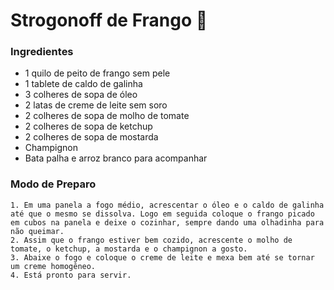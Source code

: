 # Strogonoff de Frango :chicken:

### Ingredientes

- 1 quilo de peito de frango sem pele
- 1 tablete de caldo de galinha
- 3 colheres de sopa de óleo
- 2 latas de creme de leite sem soro
- 2 colheres de sopa de molho de tomate
- 2 colheres de sopa de ketchup
- 2 colheres de sopa de mostarda
- Champignon
- Bata palha e arroz branco para acompanhar

### Modo de Preparo

 	1. Em uma panela a fogo médio, acrescentar o óleo e o caldo de galinha  até que o mesmo se dissolva. Logo em seguida coloque o frango picado em cubos na panela e deixe o cozinhar, sempre dando uma olhadinha para não queimar.
 	2. Assim que o frango estiver bem cozido, acrescente o molho de tomate, o ketchup, a mostarda e o champignon a gosto.
 	3. Abaixe o fogo e coloque o creme de leite e mexa bem até se tornar um creme homogêneo.
 	4. Está pronto para servir.

